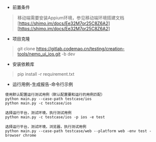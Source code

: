 - 前置条件
> 移动端需要安装Appium环境，参见移动端环境搭建文档[https://shimo.im/docs/Ee32M7or25C8Z6A2][https://shimo.im/docs/Ee32M7or25C8Z6A2]

- 项目克隆
> git clone https://gitlab.codemao.cn/testing/creation-tools/nemo_ui_ios.git -b dev

- 安装依赖库
> pip install -r requirement.txt 

- 运行用例-生成报告-命令行示例
```
使用默认配置运行测试用例（默认配置要和运行的用例匹配）
python main.py --case-path testcase/ios
python main.py -c testcase/ios

选择运行平台，测试环境，执行测试用例
python main.py -c testcase/ios -p ios -e test 

选择运行平台，测试环境，浏览器，执行测试用例
python main.py --case-path testcase/web --platform web -env test -browser chrome
```

[https://shimo.im/docs/Ee32M7or25C8Z6A2]: https://shimo.im/docs/Ee32M7or25C8Z6A2